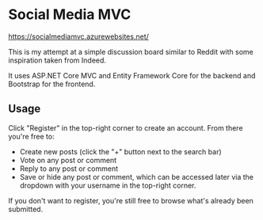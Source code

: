 # Social Media MVC
https://socialmediamvc.azurewebsites.net/

This is my attempt at a simple discussion board similar to Reddit with some inspiration taken from Indeed.

It uses ASP.NET Core MVC and Entity Framework Core for the backend and Bootstrap for the frontend.

## Usage
Click "Register" in the top-right corner to create an account. From there you're free to:
- Create new posts (click the "+" button next to the search bar)
- Vote on any post or comment
- Reply to any post or comment
- Save or hide any post or comment, which can be accessed later via the dropdown with your username in the top-right corner.

If you don't want to register, you're still free to browse what's already been submitted.
